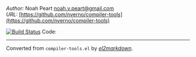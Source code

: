 *Author:* Noah Peart <noah.v.peart@gmail.com><br>
*URL:* [https://github.com/nverno/compiler-tools](https://github.com/nverno/compiler-tools)<br>

[![Build Status](https://travis-ci.org/nverno/compiler-tools.svg?branch=master)](https://travis-ci.org/nverno/compiler-tools)
Code:


---
Converted from `compiler-tools.el` by [*el2markdown*](https://github.com/Lindydancer/el2markdown).
